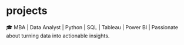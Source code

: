 # projects
🎓 MBA | Data Analyst | Python | SQL | Tableau | Power BI | Passionate about turning data into actionable insights.

